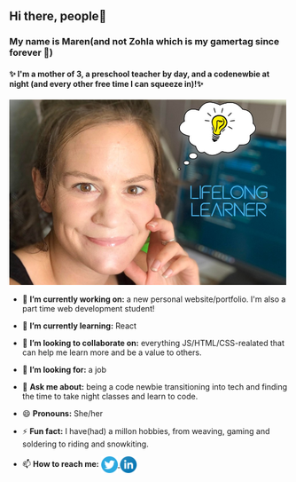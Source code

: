 ## Hi there, people👋

### My name is Maren(and not Zohla which is my gamertag since forever :floppy_disk:)
#### :sparkles:  I'm a mother of 3, a preschool teacher by day, and a **codenewbie** at night (and every other free time I can squeeze in)!:sparkles:


<img src="https://github.com/Zohla/Zohla/blob/master/maren_bulb.jpg" width ="500">



- 🔭 **I’m currently working on:** a new personal website/portfolio. I'm also a part time web development student!
- 🌱 **I’m currently learning:**   React
- 👯 **I’m looking to collaborate on:** everything JS/HTML/CSS-realated that can help me learn more and be a value to others.
- 🤔 **I’m looking for:**          a job
- 💬 **Ask me about:**             being a code newbie transitioning into tech and finding the time to take night classes and learn to code.

- 😄 **Pronouns:**                 She/her
- ⚡ **Fun fact:**                 I have(had) a millon hobbies, from weaving, gaming and soldering to riding and snowkiting.
- 📫 **How to reach me:**     <a href="https://twitter.com/marenlilleberre">
  <img align="center" alt="Maren Lilleberre | Twitter" width="30px" src="https://github.com/Zohla/Zohla/blob/master/images/twitter-3.svg" />
  <a href="https://www.linkedin.com/in/maren-lilleberre-117406188">
  <img align="center" alt="Maren Lilleberre | LinkedIn" width="30px" src="https://github.com/Zohla/Zohla/blob/master/images/linkedin-icon.svg" />      
